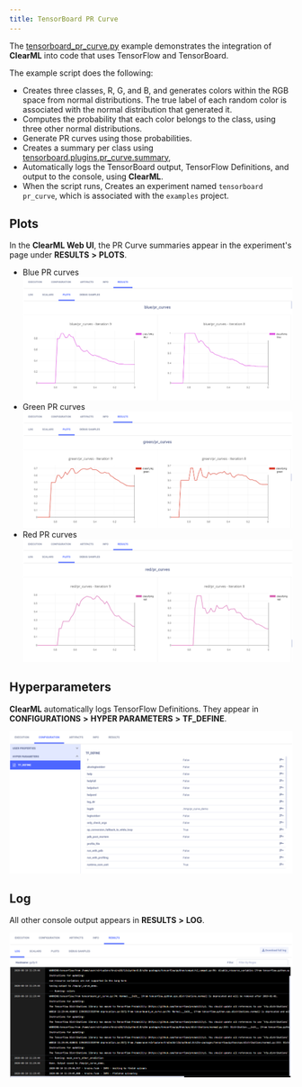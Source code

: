 ```yaml
---
title: TensorBoard PR Curve
---
```


The [tensorboard_pr_curve.py](https://github.com/allegroai/clearml/blob/master/examples/frameworks/tensorflow/tensorboard_pr_curve.py) 
example demonstrates the integration of **ClearML** into code that uses TensorFlow and TensorBoard. 

The example script does the following:
* Creates three classes, R, G, and B, and generates colors within the RGB space from normal distributions. The true 
  label of each random color is associated with the normal distribution that generated it.
* Computes the probability that each color belongs to the class, using three other normal distributions.
* Generate PR curves using those probabilities. 
* Creates a summary per class using [tensorboard.plugins.pr_curve.summary](https://github.com/tensorflow/tensorboard/blob/master/tensorboard/plugins/pr_curve/summary.py), 
* Automatically logs the TensorBoard output, TensorFlow Definitions, and output to the console, using **ClearML**.
* When the script runs, Creates an experiment named `tensorboard pr_curve`, which is associated with the `examples` project.

## Plots

In the **ClearML Web UI**, the PR Curve summaries appear in the experiment's page under **RESULTS** **>** **PLOTS**.

* Blue PR curves
    ![image](../../../img/examples_tensorboard_pr_curve_01.png)
* Green PR curves
    ![image](../../../img/examples_tensorboard_pr_curve_02.png)
* Red PR curves
    ![image](../../../img/examples_tensorboard_pr_curve_03.png)

## Hyperparameters

**ClearML** automatically logs TensorFlow Definitions. They appear in **CONFIGURATIONS** **>** **HYPER PARAMETERS** **>** **TF_DEFINE**.

![image](../../../img/examples_tensorboard_pr_curve_04.png)

## Log

All other console output appears in **RESULTS** **>** **LOG**.

![image](../../../img/examples_tensorboard_pr_curve_05.png)
